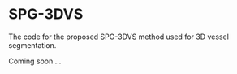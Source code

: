 # SPG-3DVS
The code for the proposed SPG-3DVS method used for 3D vessel segmentation. 

Coming soon ...
